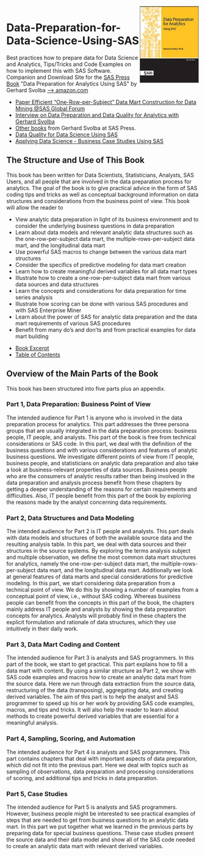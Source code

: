 <img src='DPFA_Cover_klein.jpg' align='right' height="200">

# Data-Preparation-for-Data-Science-Using-SAS
Best practices how to prepare data for Data Science and Analytics, Tips/Tricks and Code Examples on how to implement this with SAS Software. Companion and Download Site for the [SAS Press Book](https://www.sas.com/store/prodBK_60502_en.html?storeCode=SAS_US&storeCode=SAS_US)  "Data Preparation for Analytics Using SAS" by Gerhard Svolba  [--> amazon.com](https://www.amazon.com/Data-Preparation-Analytics-Using-Press-ebook/dp/B001UQ6X2C/ref=sr_1_1?keywords=data+preparation+for+analytics&qid=1550836793)

* [Paper Efficient “One-Row-per-Subject” Data Mart Construction
for Data Mining  @SAS Global Forum](http://www2.sas.com/proceedings/sugi31/078-31.pdf)
* [Interview on Data Preparation and Data Quality for Analytics with Gerhard Svolba](https://www.youtube.com/playlist?list=PLVBcK_IpFVi_55dDL_JozF9J9_BQJ1p7-)
* [Other books](https://support.sas.com/en/books/authors/gerhard-svolba.html) from Gerhard Svolba at SAS Press.
* [Data Quality for Data Science Using SAS](https://github.com/gerhard1050/Data-Quality-for-Data-Science-Using-SAS)
* [Applying Data Science - Business Case Studies Using SAS](https://github.com/gerhard1050/Applying-Data-Science-Using-SAS)

## The Structure and Use of This Book
This book has been written for Data Scientists, Statisticians, Analysts, SAS Users, and all people that are involved in the data preparation process for analytics. The goal of the book is to give practical advice in the form of SAS coding tips and tricks as well as conceptual background information on data structures and considerations from the business point of view.
This book will allow the reader to
* View analytic data preparation in light of its business environment and to consider the underlying business questions in data preparation
* Learn about data models and relevant analytic data structures such as the one-row-per-subject data mart, the multiple-rows-per-subject data mart, and the longitudinal data mart
* Use powerful SAS macros to change between the various data mart structures
* Consider the specifics of predictive modeling for data mart creation
* Learn how to create meaningful derived variables for all data mart types
* Illustrate how to create a one-row-per-subject data mart from various data sources and data structures
* Learn the concepts and considerations for data preparation for time series analysis
* Illustrate how scoring can be done with various SAS procedures and with SAS Enterprise Miner
* Learn about the power of SAS for analytic data preparation and the data mart requirements of various SAS procedures
* Benefit from many do’s and don’ts and from practical examples for data mart building

- [Book Excerpt](https://www.sas.com/storefront/aux/en/spdataprep/60502_excerpt.pdf)
- [Table of Contents](https://www.sas.com/storefront/aux/en/spdataprep/60502_toc.pdf)

## Overview of the Main Parts of the Book
This book has been structured into five parts plus an appendix.
### Part 1, Data Preparation: Business Point of View
The intended audience for Part 1 is anyone who is involved in the data preparation process for analytics. This part addresses the three persona groups that are usually integrated in the data preparation process: business people, IT people, and analysts. This part of the book is free from technical considerations or SAS code.
In this part, we deal with the definition of the business questions and with various considerations and features of analytic business questions. We investigate different points of view from IT people, business people, and statisticians on analytic data preparation and also take a look at business-relevant properties of data sources.
Business people who are the consumers of analytic results rather than being involved in the data preparation and analysis process benefit from these chapters by getting a deeper understanding of the reasons for certain requirements and difficulties. Also, IT people benefit from this part of the book by exploring the reasons made by the analyst concerning data requirements.
### Part 2, Data Structures and Data Modeling
The intended audience for Part 2 is IT people and analysts. This part deals with data models and structures of both the available source data and the resulting analysis table. In this part, we deal with data sources and their structures in the source systems. By exploring the terms analysis subject and multiple observation, we define the most common data mart structures for analytics, namely the one-row-per-subject data mart, the multiple-rows-per-subject data mart, and the longitudinal data mart.
Additionally we look at general features of data marts and special considerations for predictive modeling. In this part, we start considering data preparation from a technical point of view. We do this by showing a number of examples from a conceptual point of view, i.e., without SAS coding.
Whereas business people can benefit from the concepts in this part of the book, the chapters mainly address IT people and analysts by showing the data preparation concepts for analytics. Analysts will probably find in these chapters the explicit formulation and rationale of data structures, which they use intuitively in their daily work.
### Part 3, Data Mart Coding and Content
The intended audience for Part 3 is analysts and SAS programmers. In this part of the book, we start to get practical. This part explains how to fill a data mart with content. By using a similar structure as Part 2, we show with SAS code examples and macros how to create an analytic data mart from the source data. Here we run through data extraction from the source data, restructuring of the data (transposing), aggregating data, and creating derived variables.
The aim of this part is to help the analyst and SAS programmer to speed up his or her work by providing SAS code examples, macros, and tips and tricks. It will also help the reader to learn about methods to create powerful derived variables that are essential for a meaningful analysis.
### Part 4, Sampling, Scoring, and Automation
The intended audience for Part 4 is analysts and SAS programmers. This part contains chapters that deal with important aspects of data preparation, which did not fit into the previous part. Here we deal with topics such as sampling of observations, data preparation and processing considerations of scoring, and additional tips and tricks in data preparation.
### Part 5, Case Studies
The intended audience for Part 5 is analysts and SAS programmers. However, business people might be interested to see practical examples of steps that are needed to get from business questions to an analytic data mart.
In this part we put together what we learned in the previous parts by preparing data for special business questions. These case studies present the source data and their data model and show all of the SAS code needed to create an analytic data mart with relevant derived variables.
 
